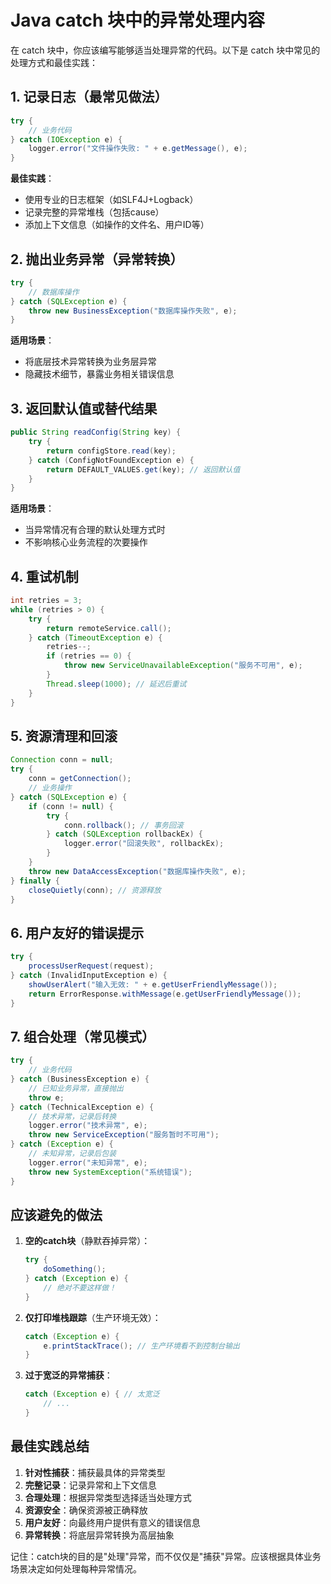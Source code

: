 # Java catch 块中的异常处理内容

在 catch 块中，你应该编写能够适当处理异常的代码。以下是 catch 块中常见的处理方式和最佳实践：

## 1. 记录日志（最常见做法）

```java
try {
    // 业务代码
} catch (IOException e) {
    logger.error("文件操作失败: " + e.getMessage(), e);
}
```

**最佳实践**：
- 使用专业的日志框架（如SLF4J+Logback）
- 记录完整的异常堆栈（包括cause）
- 添加上下文信息（如操作的文件名、用户ID等）

## 2. 抛出业务异常（异常转换）

```java
try {
    // 数据库操作
} catch (SQLException e) {
    throw new BusinessException("数据库操作失败", e);
}
```

**适用场景**：
- 将底层技术异常转换为业务层异常
- 隐藏技术细节，暴露业务相关错误信息

## 3. 返回默认值或替代结果

```java
public String readConfig(String key) {
    try {
        return configStore.read(key);
    } catch (ConfigNotFoundException e) {
        return DEFAULT_VALUES.get(key); // 返回默认值
    }
}
```

**适用场景**：
- 当异常情况有合理的默认处理方式时
- 不影响核心业务流程的次要操作

## 4. 重试机制

```java
int retries = 3;
while (retries > 0) {
    try {
        return remoteService.call();
    } catch (TimeoutException e) {
        retries--;
        if (retries == 0) {
            throw new ServiceUnavailableException("服务不可用", e);
        }
        Thread.sleep(1000); // 延迟后重试
    }
}
```

## 5. 资源清理和回滚

```java
Connection conn = null;
try {
    conn = getConnection();
    // 业务操作
} catch (SQLException e) {
    if (conn != null) {
        try {
            conn.rollback(); // 事务回滚
        } catch (SQLException rollbackEx) {
            logger.error("回滚失败", rollbackEx);
        }
    }
    throw new DataAccessException("数据库操作失败", e);
} finally {
    closeQuietly(conn); // 资源释放
}
```

## 6. 用户友好的错误提示

```java
try {
    processUserRequest(request);
} catch (InvalidInputException e) {
    showUserAlert("输入无效: " + e.getUserFriendlyMessage());
    return ErrorResponse.withMessage(e.getUserFriendlyMessage());
}
```

## 7. 组合处理（常见模式）

```java
try {
    // 业务代码
} catch (BusinessException e) {
    // 已知业务异常，直接抛出
    throw e;
} catch (TechnicalException e) {
    // 技术异常，记录后转换
    logger.error("技术异常", e);
    throw new ServiceException("服务暂时不可用");
} catch (Exception e) {
    // 未知异常，记录后包装
    logger.error("未知异常", e);
    throw new SystemException("系统错误");
}
```

## 应该避免的做法

1. **空的catch块**（静默吞掉异常）：
   ```java
   try {
       doSomething();
   } catch (Exception e) {
       // 绝对不要这样做！
   }
   ```

2. **仅打印堆栈跟踪**（生产环境无效）：
   ```java
   catch (Exception e) {
       e.printStackTrace(); // 生产环境看不到控制台输出
   }
   ```

3. **过于宽泛的异常捕获**：
   ```java
   catch (Exception e) { // 太宽泛
       // ...
   }
   ```

## 最佳实践总结

1. **针对性捕获**：捕获最具体的异常类型
2. **完整记录**：记录异常和上下文信息
3. **合理处理**：根据异常类型选择适当处理方式
4. **资源安全**：确保资源被正确释放
5. **用户友好**：向最终用户提供有意义的错误信息
6. **异常转换**：将底层异常转换为高层抽象

记住：catch块的目的是"处理"异常，而不仅仅是"捕获"异常。应该根据具体业务场景决定如何处理每种异常情况。